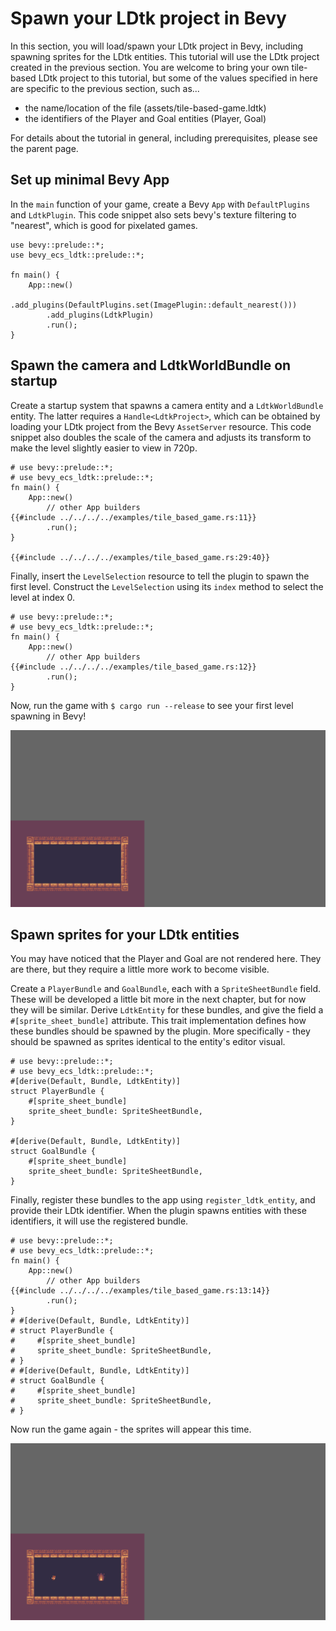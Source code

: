 # Spawn your LDtk project in Bevy
In this section, you will load/spawn your LDtk project in Bevy, including spawning sprites for the LDtk entities.
This tutorial will use the LDtk project created in the previous section.
You are welcome to bring your own tile-based LDtk project to this tutorial, but some of the values specified in here are specific to the previous section, such as...
- the name/location of the file (assets/tile-based-game.ldtk)
- the identifiers of the Player and Goal entities (Player, Goal)

For details about the tutorial in general, including prerequisites, please see the parent page.

## Set up minimal Bevy App
In the `main` function of your game, create a Bevy `App` with `DefaultPlugins` and `LdtkPlugin`.
This code snippet also sets bevy's texture filtering to "nearest", which is good for pixelated games.
```rust,no_run
use bevy::prelude::*;
use bevy_ecs_ldtk::prelude::*;

fn main() {
    App::new()
        .add_plugins(DefaultPlugins.set(ImagePlugin::default_nearest()))
        .add_plugins(LdtkPlugin)
        .run();
}
```

## Spawn the camera and LdtkWorldBundle on startup
Create a startup system that spawns a camera entity and a `LdtkWorldBundle` entity.
The latter requires a `Handle<LdtkProject>`, which can be obtained by loading your LDtk project from the Bevy `AssetServer` resource.
This code snippet also doubles the scale of the camera and adjusts its transform to make the level slightly easier to view in 720p.
```rust,no_run
# use bevy::prelude::*;
# use bevy_ecs_ldtk::prelude::*;
fn main() {
    App::new()
        // other App builders
{{#include ../../../../examples/tile_based_game.rs:11}}
        .run();
}

{{#include ../../../../examples/tile_based_game.rs:29:40}}
```

Finally, insert the `LevelSelection` resource to tell the plugin to spawn the first level.
Construct the `LevelSelection` using its `index` method to select the level at index 0.
```rust,no_run
# use bevy::prelude::*;
# use bevy_ecs_ldtk::prelude::*;
fn main() {
    App::new()
        // other App builders
{{#include ../../../../examples/tile_based_game.rs:12}}
        .run();
}
```

Now, run the game with `$ cargo run --release` to see your first level spawning in Bevy!

![bevy-setup](images/bevy-setup.png)

## Spawn sprites for your LDtk entities
You may have noticed that the Player and Goal are not rendered here.
They are there, but they require a little more work to become visible.

Create a `PlayerBundle` and `GoalBundle`, each with a `SpriteSheetBundle` field.
These will be developed a little bit more in the next chapter, but for now they will be similar.
Derive `LdtkEntity` for these bundles, and give the field a `#[sprite_sheet_bundle]` attribute.
This trait implementation defines how these bundles should be spawned by the plugin.
More specifically - they should be spawned as sprites identical to the entity's editor visual.
```rust,no_run
# use bevy::prelude::*;
# use bevy_ecs_ldtk::prelude::*;
#[derive(Default, Bundle, LdtkEntity)]
struct PlayerBundle {
    #[sprite_sheet_bundle]
    sprite_sheet_bundle: SpriteSheetBundle,
}

#[derive(Default, Bundle, LdtkEntity)]
struct GoalBundle {
    #[sprite_sheet_bundle]
    sprite_sheet_bundle: SpriteSheetBundle,
}
```

Finally, register these bundles to the app using `register_ldtk_entity`, and provide their LDtk identifier.
When the plugin spawns entities with these identifiers, it will use the registered bundle.
```rust,no_run
# use bevy::prelude::*;
# use bevy_ecs_ldtk::prelude::*;
fn main() {
    App::new()
        // other App builders
{{#include ../../../../examples/tile_based_game.rs:13:14}}
        .run();
}
# #[derive(Default, Bundle, LdtkEntity)]
# struct PlayerBundle {
#     #[sprite_sheet_bundle]
#     sprite_sheet_bundle: SpriteSheetBundle,
# }
# #[derive(Default, Bundle, LdtkEntity)]
# struct GoalBundle {
#     #[sprite_sheet_bundle]
#     sprite_sheet_bundle: SpriteSheetBundle,
# }
```

Now run the game again - the sprites will appear this time.

![bevy-sprites](images/bevy-sprites.png)
